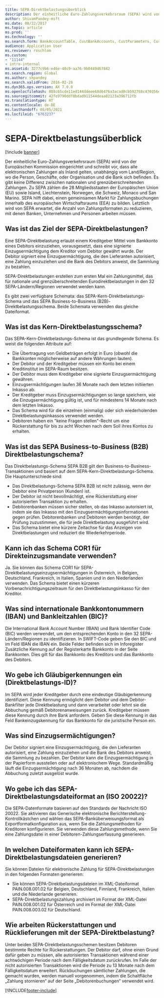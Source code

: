 ```yaml
---
title: SEPA-Direktbelastungsüberblick
description: Der einheitliche Euro-Zahlungsverkehrsraum (SEPA) wird von der Europäischen Kommission eingerichtet und schreibt vor, dass alle elektronischen Zahlungen als Inland gelten, unabhängig vom Land/Region, wo die Person, Geschäfte, oder Organisation und die Bank sich befinden. Es gibt keine Differenz zwischen nationalen und grenzüberschreitenden Zahlungen. Zu SEPA zählen die 28 Mitgliedsstaaten der Europäischen Union (EU) sowie Island, Liechtenstein, Norwegen, die Schweiz, Monaco und San Marino. SEPA hilft dabei, einen gemeinsamen Markt für Zahlungsbuchungen innerhalb des europäischen Wirtschaftsraums (EEA) zu bilden. Letztlich wird von SEPA erwartet, die Anzahl von Zahlungsformaten zu reduzieren, mit denen Banken, Unternehmen und Personen arbeiten müssen.
author: ShivamPandey-msft
ms.date: 08/22/2017
ms.topic: article
ms.prod: ''
ms.technology: ''
ms.search.form: BankAccountTable, CustBankAccounts, CustParameters, CustTable
audience: Application User
ms.reviewer: roschlom
ms.custom:
- "11144"
- intro-internal
ms.assetid: 3277c9b6-e46e-40c9-aa76-9b0449467842
ms.search.region: Global
ms.author: shpandey
ms.search.validFrom: 2016-02-28
ms.dyn365.ops.version: AX 7.0.0
ms.openlocfilehash: 888c65cde11ed144ddeee68d6476a3acad0cb592768c470356ebc2098b596838
ms.sourcegitcommit: 42fe9790ddf0bdad911544deaa82123a396712fb
ms.translationtype: HT
ms.contentlocale: de-DE
ms.lasthandoff: 08/05/2021
ms.locfileid: "6763237"
---
```

# <a name="sepa-direct-debit-overview"></a>SEPA-Direktbelastungsüberblick

[!include [banner](../includes/banner.md)]

Der einheitliche Euro-Zahlungsverkehrsraum (SEPA) wird von der Europäischen Kommission eingerichtet und schreibt vor, dass alle elektronischen Zahlungen als Inland gelten, unabhängig vom Land/Region, wo die Person, Geschäfte, oder Organisation und die Bank sich befinden. Es gibt keine Differenz zwischen nationalen und grenzüberschreitenden Zahlungen. Zu SEPA zählen die 28 Mitgliedsstaaten der Europäischen Union (EU) sowie Island, Liechtenstein, Norwegen, die Schweiz, Monaco und San Marino. SEPA hilft dabei, einen gemeinsamen Markt für Zahlungsbuchungen innerhalb des europäischen Wirtschaftsraums (EEA) zu bilden. Letztlich wird von SEPA erwartet, die Anzahl von Zahlungsformaten zu reduzieren, mit denen Banken, Unternehmen und Personen arbeiten müssen.   

## <a name="what-is-the-goal-of-sepa-direct-debits"></a>Was ist das Ziel der SEPA-Direktbelastungen?

Eine SEPA-Direktbelastung erlaubt einem Kreditgeber Mittel vom Bankkonto eines Debitors einzuziehen, vorausgesetzt, dass eine signierte Einzugsermächtigung dem Kreditor vom Debitor gewährt wurde. Der Debitor signiert eine Einzugsermächtigung, die den Lieferanten autorisiert, eine Zahlung einzuziehen und die Bank des Debitors anweist, die Sammlung zu bezahlen. 

SEPA-Direktbelastungen erstellen zum ersten Mal ein Zahlungsmittel, das für nationale und grenzüberschreitenden Eurodirektbelastungen in den 32 SEPA-Ländern/Regionen verwendet werden kann. 

Es gibt zwei verfügbare Schemata: das SEPA-Kern-Direktbelastungs-Schema und das SEPA Business-to-Business (B2B)-Direktbelastungsschema. Beide Schemata verwenden das gleiche Dateiformat.

## <a name="what-is-the-core-direct-debit-scheme"></a>Was ist das Kern-Direktbelastungsschema?
Das SEPA-Kern-Direktbelastungs-Schema ist das grundlegende Schema. Es weist die folgenden Attribute auf:
-   Die Übertragung von Geldbeträgen erfolgt in Euro (obwohl die Bankkonten möglicherweise auf andere Währungen lauten).
-   Der Debitor und der Kreditgeber müssen ein Konto bei einem Kreditinstitut im SEPA-Raum besitzen.
-   Der Debitor muss dem Kreditgeber eine signierte Einzugsermächtigung gewähren.
-   Einzugsermächtigungen laufen 36 Monate nach dem letzten initiierten Inkasso ab.
-   Der Kreditgeber muss Einzugsermächtigungen so lange speichern, wie die Einzugsermächtigung gültig ist, und für mindestens 14 Monate nach dem letzten Inkasso.
-   Das Schema wird für die einzelnen (einmalig) oder sich wiederholenden Direktbelastungsinkassos verwendet werden.
-   Debitoren haben ein "keine Fragen stellen"-Recht um eine Rückerstattung für bis zu acht Wochen nach dem Soll ihres Kontos zu erhalten.

## <a name="what-is-the-sepa-business-to-business-b2b-direct-debit-scheme"></a>Was ist das SEPA Business-to-Business (B2B) Direktbelastungschema?
Das Direktbelastungs-Schema SEPA B2B gilt den Business-to-Business-Transaktionen und basiert auf dem SEPA-Kern-Direktbelastungs-Schema. Die Hauptunterschiede sind:
-   Das Direktbelastungs-Schema SEPA B2B ist nicht zulässig, wenn der Debitor eine Privatperson (Kunden) ist.
-   Der Debitor ist nicht bevollmächtigt, eine Rückerstattung einer autorisierten Transaktion zu erhalten.
-   Debitorenbanken müssen sicher stellen, ob das Inkasso autorisiert ist, indem sie das Inkasso mit den Einzugsermächtigungsinformationen gegen prüfen. Debitorenbanken und Debitoren werden benötigt, der Prüfung zuzustimmen, die für jede Direktbelastung ausgeführt wird.
-   Das Schema bietet eine kürzere Zeitachse für das Anzeigen von Direktbelastungen und reduziert die Wiederkehrperiode.

## <a name="can-i-use-the-cor1-scheme-for-direct-debit-mandates"></a>Kann ich das Schema COR1 für Direkteinzugsmandate verwenden?
Ja. Sie können das Schema COR1 für SEPA-Direktbelastungseinzugsermächtigungen in Österreich, in Belgien, Deutschland, Frankreich, in Italien, Spanien und in den Niederlanden verwenden. Das Schema bietet einen kürzeren Vorbenachrichtigungszeitraum für den Direktbelastungsinkasso für den Kreditor.

## <a name="what-are-international-bank-account-numbers-iban-and-bank-identifier-codes-bic"></a>Was sind internationale Bankkontonummern (IBAN) und Bankleitzahlen (BIC)?
Die International Bank Account Number (IBAN) und Bank Identifier Code (BIC) werden verwendet, um den entsprechenden Konto in den 32 SEPA-Ländern/Regionen zu identifizieren. In SWIFT-Code geben Sie den BIC und im Feld IBAN die IBAN ein. Beide Felder befinden sich im Inforegister Zusätzliche Kennung auf der Registerkarte Bankkonto in der Seite Bankkonten. Dies gilt für das Bankkonto des Kreditors und das Bankkonto des Debitors.

## <a name="where-do-i-enter-creditor-identifiers-direct-debit-ids"></a>Wo gebe ich Gläubigerkennungen ein (Direktbelastungs-ID)?
Im SEPA wird jeder Kreditgeber durch eine eindeutige Gläubigerkennung identifiziert. Diese Kennung ermöglicht dem Debitor und dem Debitor-Bankfilter jede Direktbelastung und dann verarbeitet oder lehnt sie die Abbuchung gemäß Debitorenanweisungen zurück. Kreditgeber müssen diese Kennung durch ihre Bank anfordern. Geben Sie diese Kennung in das Feld Bankeinzugskennung für das Bankkonto für die juristische Person ein.

## <a name="what-are-mandates"></a>Was sind Einzugsermächtigungen?
Der Debitor signiert eine Einzugsermächtigung, die den Lieferanten autorisiert, eine Zahlung einzuziehen und die Bank des Debitors anweist, die Sammlung zu bezahlen. Der Debitor kann die Einzugsermächtigung in der Papierform ausstellen oder auf elektronischem Wege. Standardmäßig läuft die Einzugsermächtigung nach 36 Monaten ab, nachdem die Abbuchung zuletzt ausgelöst wurde.

## <a name="where-do-i-specify-the-sepa-direct-debit-file-format-iso-20022"></a>Wo gebe ich das SEPA-Direktbelastungsdateiformat an (ISO 20022)?
Die SEPA-Datenformate basieren auf den Standards der Nachricht ISO 20022. Sie aktivieren das Generische elektronische Berichterstellung-Kontrollkästchen und wählen das SEPA-Banküberweisungsformat als Exportformatkonfiguration aus, wenn Sie die Zahlungsmethoden für Kreditoren konfigurieren. Sie verwenden diese Zahlungsmethode, wenn Sie eine Zahlungsdatei in einer Debitoren-Zahlungserfassung generieren.

## <a name="in-what-file-formats-can-i-generate-sepa-direct-debit-payment-files"></a>In welchen Dateiformaten kann ich SEPA-Direktbelastungsdateien generieren?
Sie können Dateien für elektronische Zahlung für SEPA-Direktbelastungen in den folgenden Formaten generieren:
-   Sie können SEPA-Direktbelastungsdateien im XML-Dateiformat PAIN.008.001.02 für Belgien, Deutschland, Finnland, Frankreich, Italien und die Niederlande generieren.
-   SEPA-Direktbelastungszahlung archiviert im Format der XML-Datei PAIN.008.001.02 für Österreich und im Format der XML-Datei PAIN.008.003.02 für Deutschland.

## <a name="how-do-refunds-and-returns-work-with-sepa-direct-debits"></a>Wie arbeiten Rückerstattungen und Rücklieferungen mit der SEPA-Direktbelastung?
Unter beiden SEPA-Direktbelastungsschemen besitzen Debitoren bestimmte Rechte für Rückerstattungen. Der Debitor darf, ohne einen Grund dafür geben zu müssen, alle autorisierten Transaktionen während einer achtwöchigen Periode nach dem Fälligkeitsdatum zurückrufen. Im Falle der nicht autorisierten Transaktionen wird die Periode zu 13 Monate nach dem Fälligkeitsdatum erweitert. Rückbuchungen sämtlicher Zahlungen, die gemacht wurden, werden manuell vorgenommen, indem die Schaltfläche „Zahlung stornieren“ auf der Seite „Debitorenbuchungen“ verwendet wird.







[!INCLUDE[footer-include](../../includes/footer-banner.md)]